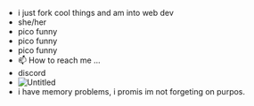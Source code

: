 - i just fork cool things and am into web dev
- she/her
- pico funny
- pico funny
- pico funny
- 📫 How to reach me ...
- discord 
- ![Untitled](https://user-images.githubusercontent.com/74722466/206459043-2e640c4d-303b-4b4a-b2c4-cc330a58edf2.png)
- i have memory problems, i promis im not forgeting on purpos.

<!---
loniop/loniop is a ✨ special ✨ repository because its `README.md` (this file) appears on your GitHub profile.
You can click the Preview link to take a look at your changes.
--->
